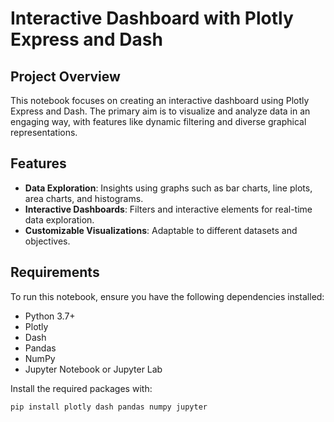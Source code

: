 # Interactive Dashboard with Plotly Express and Dash

## Project Overview

This notebook focuses on creating an interactive dashboard using Plotly Express and Dash. The primary aim is to visualize and analyze data in an engaging way, with features like dynamic filtering and diverse graphical representations.

## Features

- **Data Exploration**: Insights using graphs such as bar charts, line plots, area charts, and histograms.
- **Interactive Dashboards**: Filters and interactive elements for real-time data exploration.
- **Customizable Visualizations**: Adaptable to different datasets and objectives.

## Requirements

To run this notebook, ensure you have the following dependencies installed:

- Python 3.7+
- Plotly
- Dash
- Pandas
- NumPy
- Jupyter Notebook or Jupyter Lab

Install the required packages with:

```bash
pip install plotly dash pandas numpy jupyter
